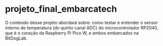 # projeto_final_embarcatech
O conteúdo desse projeto abordará sobre: como testar e entender o sensor interno de temperatura (do quinto canal ADC) do microcontrolador RP2040, que é o coração da Raspberry Pi Pico W, e ambos embarcados na BitDogLab. 
